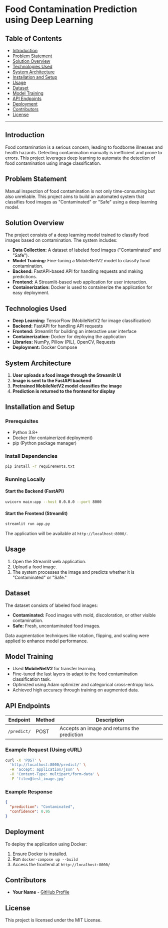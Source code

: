 # Food Contamination Prediction using Deep Learning

## Table of Contents
- [Introduction](#introduction)
- [Problem Statement](#problem-statement)
- [Solution Overview](#solution-overview)
- [Technologies Used](#technologies-used)
- [System Architecture](#system-architecture)
- [Installation and Setup](#installation-and-setup)
- [Usage](#usage)
- [Dataset](#dataset)
- [Model Training](#model-training)
- [API Endpoints](#api-endpoints)
- [Deployment](#deployment)
- [Contributors](#contributors)
- [License](#license)

---

## Introduction
Food contamination is a serious concern, leading to foodborne illnesses and health hazards. Detecting contamination manually is inefficient and prone to errors. This project leverages deep learning to automate the detection of food contamination using image classification.

## Problem Statement
Manual inspection of food contamination is not only time-consuming but also unreliable. This project aims to build an automated system that classifies food images as "Contaminated" or "Safe" using a deep learning model.

## Solution Overview
The project consists of a deep learning model trained to classify food images based on contamination. The system includes:
- **Data Collection:** A dataset of labeled food images ("Contaminated" and "Safe").
- **Model Training:** Fine-tuning a MobileNetV2 model to classify food contamination.
- **Backend:** FastAPI-based API for handling requests and making predictions.
- **Frontend:** A Streamlit-based web application for user interaction.
- **Containerization:** Docker is used to containerize the application for easy deployment.

## Technologies Used
- **Deep Learning:** TensorFlow (MobileNetV2 for image classification)
- **Backend:** FastAPI for handling API requests
- **Frontend:** Streamlit for building an interactive user interface
- **Containerization:** Docker for deploying the application
- **Libraries:** NumPy, Pillow (PIL), OpenCV, Requests
- **Deployment:** Docker Compose

## System Architecture
1. **User uploads a food image through the Streamlit UI**
2. **Image is sent to the FastAPI backend**
3. **Pretrained MobileNetV2 model classifies the image**
4. **Prediction is returned to the frontend for display**

## Installation and Setup

### Prerequisites
- Python 3.8+
- Docker (for containerized deployment)
- pip (Python package manager)


### Install Dependencies
```bash
pip install -r requirements.txt
```

### Running Locally
#### Start the Backend (FastAPI)
```bash
uvicorn main:app --host 0.0.0.0 --port 8000
```

#### Start the Frontend (Streamlit)
```bash
streamlit run app.py
```

The application will be available at `http://localhost:8000/`.

## Usage
1. Open the Streamlit web application.
2. Upload a food image.
3. The system processes the image and predicts whether it is "Contaminated" or "Safe."

## Dataset
The dataset consists of labeled food images:
- **Contaminated:** Food images with mold, discoloration, or other visible contamination.
- **Safe:** Fresh, uncontaminated food images.

Data augmentation techniques like rotation, flipping, and scaling were applied to enhance model performance.

## Model Training
- Used **MobileNetV2** for transfer learning.
- Fine-tuned the last layers to adapt to the food contamination classification task.
- Optimized using Adam optimizer and categorical cross-entropy loss.
- Achieved high accuracy through training on augmented data.

## API Endpoints
| Endpoint | Method | Description |
|----------|--------|-------------|
| `/predict/` | POST | Accepts an image and returns the prediction |

### Example Request (Using cURL)
```bash
curl -X 'POST' \
  'http://localhost:8000/predict/' \
  -H 'accept: application/json' \
  -H 'Content-Type: multipart/form-data' \
  -F 'file=@test_image.jpg'
```

### Example Response
```json
{
  "prediction": "Contaminated",
  "confidence": 0.95
}
```

## Deployment
To deploy the application using Docker:
1. Ensure Docker is installed.
2. Run `docker-compose up --build`
3. Access the frontend at `http://localhost:8000/`

## Contributors
- **Your Name** - [GitHub Profile](https://github.com/ka1817)

## License
This project is licensed under the MIT License.

